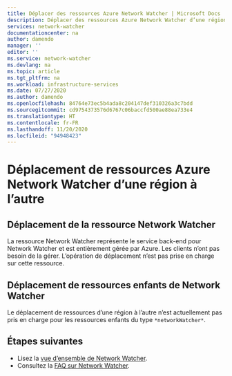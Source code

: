 ```yaml
---
title: Déplacer des ressources Azure Network Watcher | Microsoft Docs
description: Déplacer des ressources Azure Network Watcher d’une région à l’autre
services: network-watcher
documentationcenter: na
author: damendo
manager: ''
editor: ''
ms.service: network-watcher
ms.devlang: na
ms.topic: article
ms.tgt_pltfrm: na
ms.workload: infrastructure-services
ms.date: 07/27/2020
ms.author: damendo
ms.openlocfilehash: 84764e73ec5b4ada8c204147def310326a3c7bdd
ms.sourcegitcommit: cd9754373576d6767c06baccfd500ae88ea733e4
ms.translationtype: HT
ms.contentlocale: fr-FR
ms.lasthandoff: 11/20/2020
ms.locfileid: "94948423"
---
```

# <a name="moving-azure-network-watcher-resources-across-regions"></a>Déplacement de ressources Azure Network Watcher d’une région à l’autre

## <a name="moving-the-network-watcher-resource"></a>Déplacement de la ressource Network Watcher
La ressource Network Watcher représente le service back-end pour Network Watcher et est entièrement gérée par Azure. Les clients n’ont pas besoin de la gérer. L’opération de déplacement n’est pas prise en charge sur cette ressource.

## <a name="moving-child-resources-of-network-watcher"></a>Déplacement de ressources enfants de Network Watcher
Le déplacement de ressources d’une région à l’autre n’est actuellement pas pris en charge pour les ressources enfants du type `*networkWatcher*`.

## <a name="next-steps"></a>Étapes suivantes
* Lisez la [vue d’ensemble de Network Watcher](./network-watcher-monitoring-overview.md).
* Consultez la [FAQ sur Network Watcher](./frequently-asked-questions.md).